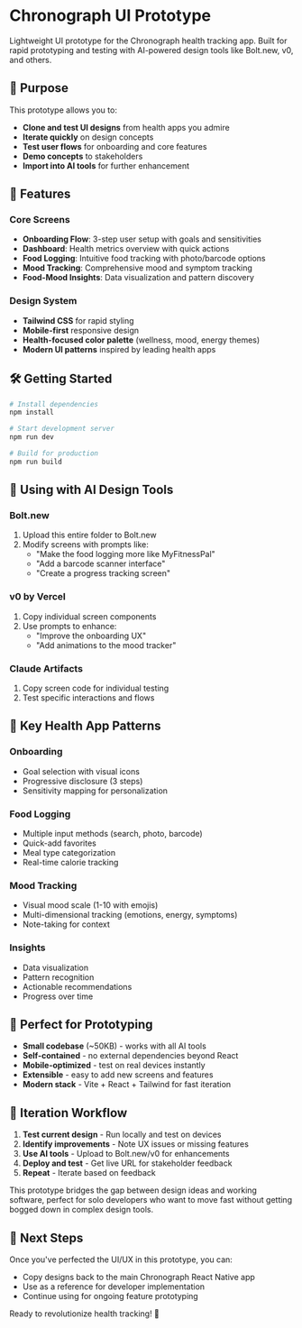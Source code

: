 # Chronograph UI Prototype

Lightweight UI prototype for the Chronograph health tracking app. Built for rapid prototyping and testing with AI-powered design tools like Bolt.new, v0, and others.

## 🎯 Purpose

This prototype allows you to:
- **Clone and test UI designs** from health apps you admire
- **Iterate quickly** on design concepts
- **Test user flows** for onboarding and core features
- **Demo concepts** to stakeholders
- **Import into AI tools** for further enhancement

## 🚀 Features

### Core Screens
- **Onboarding Flow**: 3-step user setup with goals and sensitivities
- **Dashboard**: Health metrics overview with quick actions
- **Food Logging**: Intuitive food tracking with photo/barcode options
- **Mood Tracking**: Comprehensive mood and symptom tracking
- **Food-Mood Insights**: Data visualization and pattern discovery

### Design System
- **Tailwind CSS** for rapid styling
- **Mobile-first** responsive design
- **Health-focused color palette** (wellness, mood, energy themes)
- **Modern UI patterns** inspired by leading health apps

## 🛠 Getting Started

```bash
# Install dependencies
npm install

# Start development server
npm run dev

# Build for production
npm run build
```

## 🎨 Using with AI Design Tools

### Bolt.new
1. Upload this entire folder to Bolt.new
2. Modify screens with prompts like:
   - "Make the food logging more like MyFitnessPal"
   - "Add a barcode scanner interface"
   - "Create a progress tracking screen"

### v0 by Vercel
1. Copy individual screen components
2. Use prompts to enhance:
   - "Improve the onboarding UX"
   - "Add animations to the mood tracker"

### Claude Artifacts
1. Copy screen code for individual testing
2. Test specific interactions and flows

## 📱 Key Health App Patterns

### Onboarding
- Goal selection with visual icons
- Progressive disclosure (3 steps)
- Sensitivity mapping for personalization

### Food Logging
- Multiple input methods (search, photo, barcode)
- Quick-add favorites
- Meal type categorization
- Real-time calorie tracking

### Mood Tracking
- Visual mood scale (1-10 with emojis)
- Multi-dimensional tracking (emotions, energy, symptoms)
- Note-taking for context

### Insights
- Data visualization
- Pattern recognition
- Actionable recommendations
- Progress over time

## 🎯 Perfect for Prototyping

- **Small codebase** (~50KB) - works with all AI tools
- **Self-contained** - no external dependencies beyond React
- **Mobile-optimized** - test on real devices instantly
- **Extensible** - easy to add new screens and features
- **Modern stack** - Vite + React + Tailwind for fast iteration

## 🔄 Iteration Workflow

1. **Test current design** - Run locally and test on devices
2. **Identify improvements** - Note UX issues or missing features  
3. **Use AI tools** - Upload to Bolt.new/v0 for enhancements
4. **Deploy and test** - Get live URL for stakeholder feedback
5. **Repeat** - Iterate based on feedback

This prototype bridges the gap between design ideas and working software, perfect for solo developers who want to move fast without getting bogged down in complex design tools.

## 🌟 Next Steps

Once you've perfected the UI/UX in this prototype, you can:
- Copy designs back to the main Chronograph React Native app
- Use as a reference for developer implementation
- Continue using for ongoing feature prototyping

Ready to revolutionize health tracking! 🚀